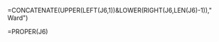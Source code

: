 =CONCATENATE(UPPER(LEFT(J6,1))&LOWER(RIGHT(J6,LEN(J6)-1))," Ward") <Contatinate columns>

=PROPER(J6) <Make all words in a row start with a capital letter>
